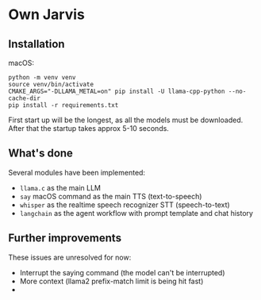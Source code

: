 # Own Jarvis

## Installation

macOS:
```
python -m venv venv
source venv/bin/activate
CMAKE_ARGS="-DLLAMA_METAL=on" pip install -U llama-cpp-python --no-cache-dir
pip install -r requirements.txt
```

First start up will be the longest, as all the models must be downloaded. After that the startup takes approx 5-10 seconds.

## What's done

Several modules have been implemented:
- `llama.c` as the main LLM
- `say` macOS command as the main TTS (text-to-speech)
- `whisper` as the realtime speech recognizer STT (speech-to-text)
- `langchain` as the agent workflow with prompt template and chat history

## Further improvements

These issues are unresolved for now:
- Interrupt the saying command (the model can't be interrupted)
- More context (llama2 prefix-match limit is being hit fast)
- 
